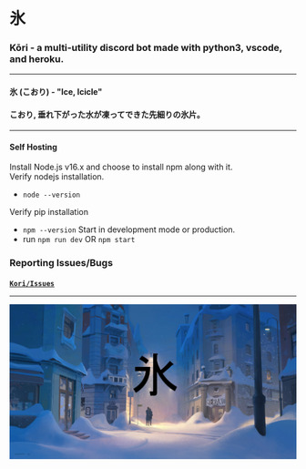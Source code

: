 # **氷**

### Kōri - a multi-utility discord bot made with python3, vscode, and heroku.
___
#### **氷 (こおり) - "Ice, Icicle"**
#### **こおり, 垂れ下がった水が凍ってできた先細りの氷片。**
___

#### Self Hosting

Install Node.js v16.x and choose to install npm along with it.
<br>
Verify nodejs installation.
- `node --version`

Verify pip installation
- `npm --version`
Start in development mode or production.
- run `npm run dev` OR `npm start`
 

### **Reporting Issues/Bugs**

**[`Kori/Issues`](https://github.com/gooseterv/kori/issues)**

___

<img src="assets/repo.jpg">
